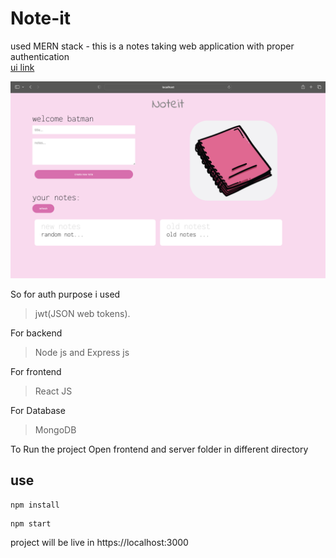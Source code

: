 # Note-it

used MERN stack - this is a notes taking web application with proper authentication<br>
[ui link](https://www.figma.com/file/Snz1OtK8LHEaxfRG2lG6Xj/noteit?type=design&node-id=17%3A27&mode=design&t=tyc1goX4tIgOldz3-1)

<img src="./img.png"></img>

So for auth purpose i used 
> jwt(JSON web tokens).

For backend
> Node js and Express js

For frontend
> React JS

For Database
> MongoDB


To Run the project
Open frontend and server folder in different directory

## use
```
npm install
```
```
npm start
```

project will be live in
https://localhost:3000
